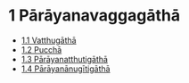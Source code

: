 # 1 Pārāyanavaggagāthā

* [1.1 Vatthugāthā](1/1.1.md)
* [1.2 Pucchā](1/1.2.md)
* [1.3 Pārāyanatthutigāthā](1/1.3.md)
* [1.4 Pārāyanānugītigāthā](1/1.4.md)
